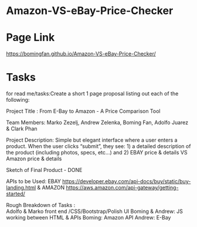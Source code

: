 # Amazon-VS-eBay-Price-Checker

# Page Link
https://bomingfan.github.io/Amazon-VS-eBay-Price-Checker/

# Tasks

for read me/tasks:Create a short 1 page proposal listing out each of the following:

Project Title : From E-Bay to Amazon - A Price Comparison Tool

Team Members: Marko Zezelj, Andrew Zelenka, Boming Fan, Adolfo Juarez & Clark Phan

Project Description: Simple but elegant interface where a user enters a product.  When the user clicks “submit”, they see: 1) a detailed description of the product (including photos, specs, etc…) and 2) EBAY price & details VS Amazon price & details

Sketch of Final Product - DONE

APIs to be Used: 
EBAY https://developer.ebay.com/api-docs/buy/static/buy-landing.html
&
AMAZON https://aws.amazon.com/api-gateway/getting-started/

Rough Breakdown of Tasks :  
Adolfo & Marko front end /CSS/Bootstrap/Polish UI
Boming & Andrew: JS working between HTML & APIs
Boming: Amazon API
Andrew: E-Bay